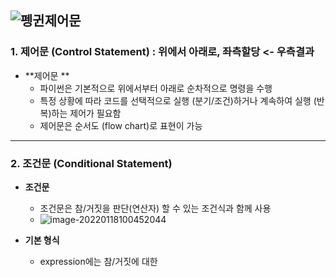 ## ![펭귄](제어문.assets/펭귄-16424674976611.png)제어문

### 1. 제어문 (Control Statement) : 위에서 아래로, 좌측할당 <- 우측결과

* **제어문 **
  * 파이썬은 기본적으로 위에서부터 아래로 순차적으로 명령을 수행
  * 특정 상황에 따라 코드를 선택적으로 실행 (분기/조건)하거나 계속하여 실행 (반복)하는 제어가 필요함
  * 제어문은 순서도 (flow chart)로 표현이 가능



---



### 2. 조건문 (Conditional Statement)

* **조건문**

  * 조건문은 참/거짓을 판단(연산자) 할 수 있는 조건식과 함께 사용
  * ![image-20220118100452044](제어문.assets/image-20220118100452044.png)

* **기본 형식**

  * expression에는 참/거짓에 대한

  

